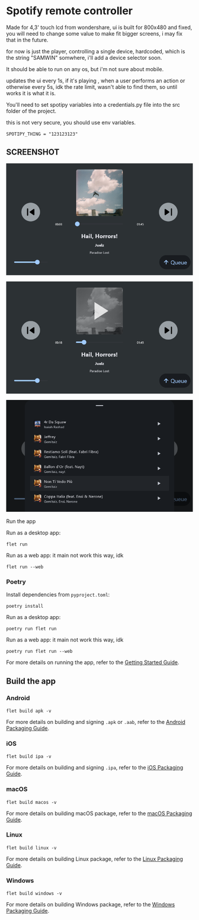 # Spotify remote controller

Made for 4,3' touch lcd from wondershare, ui is built for 800x480 and fixed, you will need to change some value to make fit bigger screens, i may fix that in the future.

for now is just the player, controlling a single device, hardcoded, which is the string "SAMWIN" somwhere, i'll add a device selector soon.

It should be able to run on any os, but i'm not sure about mobile.

updates the ui every 1s, if it's playing , when a user performs an action or otherwise every 5s, idk the rate limit, wasn't able to find them, so until works it is what it is.

You'll need to set spotipy variables into a credentials.py file into the src folder of the project.

this is not very secure, you should use env variables.

```
SPOTIPY_THING = "123123123"
```

## SCREENSHOT

![1741449224572](image/README/1741449224572.png)

![1741449240544](image/README/1741449240544.png)

![1741449250935](image/README/1741449250935.png)

Run the app



Run as a desktop app:

```
flet run
```

Run as a web app:
it main not work this way, idk

```
flet run --web
```

### Poetry

Install dependencies from `pyproject.toml`:

```
poetry install
```

Run as a desktop app:

```
poetry run flet run
```

Run as a web app:
it main not work this way, idk
```
poetry run flet run --web
```

For more details on running the app, refer to the [Getting Started Guide](https://flet.dev/docs/getting-started/).

## Build the app

### Android

```
flet build apk -v
```

For more details on building and signing `.apk` or `.aab`, refer to the [Android Packaging Guide](https://flet.dev/docs/publish/android/).

### iOS

```
flet build ipa -v
```

For more details on building and signing `.ipa`, refer to the [iOS Packaging Guide](https://flet.dev/docs/publish/ios/).

### macOS

```
flet build macos -v
```

For more details on building macOS package, refer to the [macOS Packaging Guide](https://flet.dev/docs/publish/macos/).

### Linux

```
flet build linux -v
```

For more details on building Linux package, refer to the [Linux Packaging Guide](https://flet.dev/docs/publish/linux/).

### Windows

```
flet build windows -v
```

For more details on building Windows package, refer to the [Windows Packaging Guide](https://flet.dev/docs/publish/windows/).
